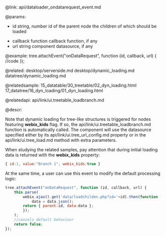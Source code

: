 @link: api/dataloader_ondatarequest_event.md

@params:
- id	string, number	id of the parent node  the children of which should be loaded
* callback	function	callback function, if any
* url	string	component datasource, if any 

@example:
tree.attachEvent("onDataRequest", function (id, callback, url) {
	//code
});

@related:
	desktop/serverside.md
    desktop/dynamic_loading.md
	datatree/dynamic_loading.md
    

@relatedsample:
	15_datatable/30_treetable/02_dyn_loading.html
    17_datatree/16_dyn_loading/01_dyn_loading.html
    
@relatedapi: 
	api/link/ui.treetable_loadbranch.md

@descr:

Note that dynamic loading for tree-like structures is triggered for nodes featuring **webix_kids** flag. If so, the api/link/ui.treetable_loadbranch.md function is automatically called. The  component will use the datasource 
specified either by its api/link/ui.tree_url_config.md property or in
the api/link/ui.tree_load.md method with extra parameters. 

When studying the related samples, pay attention that during initial loading data is returned 
with the **webix_kids** property:

~~~js
{ id:1, value:"Branch 1", webix_kids:true }
~~~

At the same time, a user can use this event to modify the default processing logic: 

~~~js
tree.attachEvent("onDataRequest", function (id, callback, url) {
	this.parse(
   		webix.ajax().get('data/loadchilden.php?id='+id).then(function (data) {
      		data = data.json();
   		return { parent:id, data:data };
 		});
	);
    //cancels default behaviour
    return false;
});
~~~





